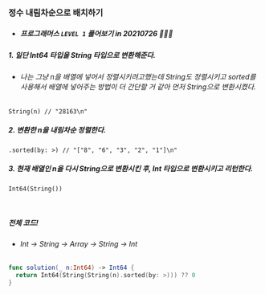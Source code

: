 ### 정수 내림차순으로 배치하기

- ##### 프로그래머스 ```LEVEL 1``` 풀어보기 in 20210726 👩🏻‍💻

##### 1. 일단 Int64 타입을 String 타입으로 변환해준다.
- ###### 나는 그냥 n을 배열에 넣어서 정렬시키려고했는데 String도 정렬시키고 sorted를 사용해서 배열에 넣어주는 방법이 더 간단할 거 같아 먼저 String으로 변환시켰다.
```String(n) // "28163\n"```

##### 2. 변환한 n을 내림차순 정렬한다.
```.sorted(by: >) // "["8", "6", "3", "2", "1"]\n"```

##### 3. 현재 배열인 n을 다시 String으로 변환시킨 후, Int 타입으로 변환시키고 리턴한다.
```Int64(String())```

<br>

##### 전체 코드!
- ###### Int ->  String -> Array -> String -> Int
```swift
func solution(_ n:Int64) -> Int64 {
  return Int64(String(String(n).sorted(by: >))) ?? 0
}
```